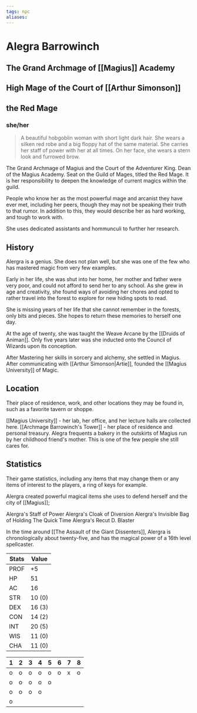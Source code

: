 ```yaml
---
tags: npc
aliases:
---
```

# Alegra Barrowinch
## The Grand Archmage of [[Magius]] Academy
## High Mage of the Court of [[Arthur Simonson]]
## the Red Mage
### she/her

> A beautiful hobgoblin woman with short light dark hair. She wears a silken red robe and a big floppy hat of the same material. She carries her staff of power with her at all times. On her face, she wears a stern look and furrowed brow.

The Grand Archmage of Magius and the Court of the Adventurer King. Dean of the Magius Academy. Seat on the Guild of Mages, titled the Red Mage. It is her responsibility to deepen the knowledge of current magics within the guild.

People who know her as the most powerful mage and arcanist they have ever met, including her peers, though they may not be speaking their truth to that rumor. In addition to this, they would describe her as hard working, and tough to work with.

She uses dedicated assistants and hommunculi to further her research.

## History
Alergra is a genius. She does not plan well, but she was one of the few who has mastered magic from very few examples.

Early in her life, she was shut into her home, her mother and father were very poor, and could not afford to send her to any school. As she grew in age and creativity, she found ways of avoiding her chores and opted to rather travel into the forest to explore for new hiding spots to read. 

She is missing years of her life that she cannot remember in the forests, only bits and pieces. She hopes to return these memories to herself one day.

At the age of twenty, she was taught the Weave Arcane by the [[Druids of Animan]]. Only five years later was she inducted onto the Council of Wizards upon its conception.

After Mastering her skills in sorcery and alchemy, she settled in Magius. After communicating with [[Arthur Simonson|Artie]], founded the [[Magius University]] of Magic.

## Location
Their place of residence, work, and other locations they may be found in, such as a favorite tavern or shoppe.

[[Magius University]] - her lab, her office, and her lecture halls are collected here.
[[Archmage Barrowinch's Tower]] - her place of residence and personal treasury.
Alegra frequents a bakery in the outskirts of Magius run by her childhood friend's mother. This is one of the few people she still cares for.

## Statistics
Their game statistics, including any items that may change them or any items of interest to the players, a ring of keys for example.

Alergra created powerful magical items she uses to defend herself and the city of [[Magius]];

Alergra's Staff of Power
Alergra's Cloak of Diversion
Alergra's Invisible Bag of Holding
The Quick Time
Alergra's Recut D. Blaster

In the time around [[The Assault of the Giant Dissenters]], Alergra is chronologically about twenty-five, and has the magical power of a 16th level spellcaster.

| Stats | Value  |
| ----- | ------ |
| PROF  | +5     | 
| HP    | 51     |
| AC    | 16     |
| STR   | 10 (0) |
| DEX   | 16 (3) |
| CON   | 14 (2) |
| INT   | 20 (5) |
| WIS   | 11 (0) |
| CHA   | 11 (0) |

| 1   | 2   | 3   | 4   | 5   | 6   | 7   | 8   |
| --- | --- | --- | --- | --- | --- | --- | --- |
| o   | o   | o   | o   | o   | o   | x   | o   |
| o   | o   | o   | o   | o   |     |     |     |
| o   | o   | o   | o   |     |     |     |     |
| o   |     |     |     |     |     |     |     |
